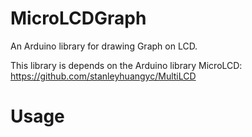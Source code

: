 MicroLCDGraph
=====

An Arduino library for drawing Graph on LCD.

This library is depends on the Arduino library MicroLCD:
https://github.com/stanleyhuangyc/MultiLCD

# Usage

